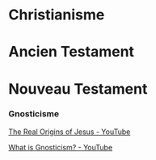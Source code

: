 # Christianisme

# Ancien Testament

# Nouveau Testament

### Gnosticisme

[The Real Origins of Jesus - YouTube](https://www.youtube.com/watch?v=Z7UMv0xUq4M)

[What is Gnosticism? - YouTube](https://www.youtube.com/watch?v=ockwMVE7PgM)
